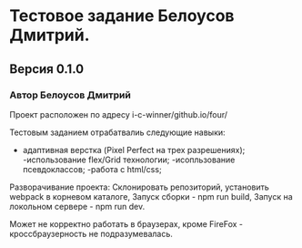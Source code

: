 # Тестовое задание Белоусов Дмитрий.
## Версия 0.1.0
### Автор Белоусов Дмитрий

Проект расположен по адресу i-c-winner/github.io/four/

Тестовым заданием отрабатвалиь следующие навыки:
- адаптивная верстка (Pixel Perfect на трех разрешениях);
-использование flex/Grid  технологии;
-исопльзование псевдоклассов;
-работа с html/css;

Разворачивание проекта: 
Склонировать репозиторий, установить webpack в корневом каталоге,
Запуск сборки - npm run build,
Запуск на локольном сервере - npm run dev.

Может не корректно работать в браузерах, кроме FireFox - кроссбраузерность не подразумевалась.

